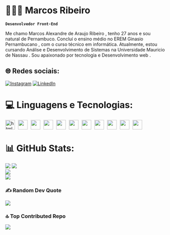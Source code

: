 # 👩🏻‍💻 Marcos Ribeiro

**`Desenvolvedor Front-End`**

Me chamo Marcos Alexandre de Araujo Ribeiro , tenho 27 anos e sou natural de Pernambuco. Concluí o ensino médio no EREM Ginasio Pernambucano , com o curso técnico em informática. Atualmente, estou cursando Análise e Desenvolvimento de Sistemas na Universidade Mauricio de Nassau . Sou apaixonado por tecnologia e Desenvolvimento web .


## 🌐 Redes sociais:
[![Instagram](https://img.shields.io/badge/Instagram-%23E4405F.svg?logo=Instagram&logoColor=white)](https://instagram.com/marcxs_s) [![LinkedIn](https://img.shields.io/badge/LinkedIn-%230077B5.svg?logo=linkedin&logoColor=white)](https://www.linkedin.com/in/marcsfic) 


# 💻 Linguagens e Tecnologias:

 <img  width="30px" alt="html" title="html" style="margin-right:10px;" src="https://cdn.jsdelivr.net/gh/devicons/devicon@latest/icons/html5/html5-original.svg" /><img  width="30px" style="padding-right:10px" src="https://cdn.jsdelivr.net/gh/devicons/devicon@latest/icons/css3/css3-original.svg" /><img  width="30px" style="padding-right:10px" src="https://cdn.jsdelivr.net/gh/devicons/devicon@latest/icons/javascript/javascript-original.svg" /><img  width="30px" style="padding-right:10px" src="https://cdn.jsdelivr.net/gh/devicons/devicon@latest/icons/typescript/typescript-original.svg" /><img  width="30px" style="padding-right:10px" src="https://cdn.jsdelivr.net/gh/devicons/devicon@latest/icons/react/react-original-wordmark.svg" /><img  width="30px" style="padding-right:10px" src="https://cdn.jsdelivr.net/gh/devicons/devicon@latest/icons/reactnative/reactnative-original-wordmark.svg" /><img  width="30px" style="padding-right:10px" src="https://cdn.jsdelivr.net/gh/devicons/devicon@latest/icons/nodejs/nodejs-original-wordmark.svg" /><img  width="30px" style="padding-right:10px" src="https://cdn.jsdelivr.net/gh/devicons/devicon@latest/icons/sass/sass-original.svg" /><img  width="30px" style="padding-right:10px" src="https://cdn.jsdelivr.net/gh/devicons/devicon@latest/icons/tailwindcss/tailwindcss-original.svg" /><img  width="30px" style="padding-right:10px" src="https://cdn.jsdelivr.net/gh/devicons/devicon@latest/icons/expo/expo-original-wordmark.svg" /><img  width="30px" style="padding-right:10px" src="https://cdn.jsdelivr.net/gh/devicons/devicon@latest/icons/python/python-original.svg" />
          
          
          
          
          
          
          
          
                
          
# 📊 GitHub Stats:
![](http://github-profile-summary-cards.vercel.app/api/cards/profile-details?username=Marcsfic98&theme=bear)
![](https://github-readme-stats.vercel.app/api?username=Marcsfic98&theme=omni&hide_border=false&include_all_commits=true&count_private=true)<br/>
![](https://nirzak-streak-stats.vercel.app/?user=Marcsfic98&theme=omni&hide_border=false)<br/>
![](https://github-readme-stats.vercel.app/api/top-langs/?username=Marcsfic98&theme=omni&hide_border=false&include_all_commits=true&count_private=true&layout=compact)


### ✍️ Random Dev Quote
![](https://quotes-github-readme.vercel.app/api?type=vetical&theme=dark)

### 🔝 Top Contributed Repo
![](https://github-contributor-stats.vercel.app/api?username=Marcsfic98&limit=5&theme=omni&combine_all_yearly_contributions=true)
